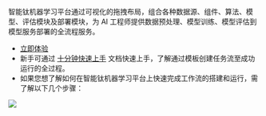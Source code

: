 智能钛机器学习平台通过可视化的拖拽布局，组合各种数据源、组件、算法、模型、评估模块及部署模块，为 AI 工程师提供数据预处理、模型训练、模型评估到模型服务部署的全流程服务。
- [立即体验](http://tio.cloud.tencent.com/) 
- 新手可通过 [十分钟快速上手](https://cloud.tencent.com/document/product/851/35126) 文档快速上手，了解通过模板创建任务流至成功运行的全过程。
- 如果您想了解如何在智能钛机器学习平台上快速完成工作流的搭建和运行，需了解以下几个步骤：

![](https://main.qcloudimg.com/raw/a153ef99041c2e6a0fc92bb274a47f08.png)
